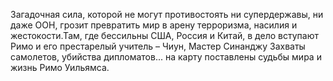 <!--2025-09-01 16:05:21--><!--pdate:1994-01-15T00:00:00+00:00-->
Загадочная сила, которой не могут противостоять ни супердержавы, ни даже ООН, грозит превратить мир в арену терроризма, насилия и жестокости.Там, где бессильны США, Россия и Китай, в дело вступают Римо и его престарелый учитель – Чиун, Мастер Синанджу Захваты самолетов, убийства дипломатов... на карту поставлены судьбы мира и жизнь Римо Уильямса.